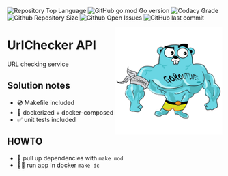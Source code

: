 ![Repository Top Language](https://img.shields.io/github/languages/top/chapa-ai/urlchecker)
![GitHub go.mod Go version](https://img.shields.io/github/go-mod/go-version/chapa-ai/urlchecker)
![Codacy Grade](https://img.shields.io/codacy/grade/68c42124afcf456ab0c28e2d6da7e534)
![Github Repository Size](https://img.shields.io/github/repo-size/chapa-ai/urlchecker)
![Github Open Issues](https://img.shields.io/github/issues/chapa-ai/urlchecker)
![GitHub last commit](https://img.shields.io/github/last-commit/chapa-ai/urlchecker)

<img align="right" width="50%" src="./images/big-gopher.jpg">

# UrlChecker API

URL checking service

## Solution notes
- :cd: Makefile included
- :whale: dockerized + docker-composed
- :white_check_mark: unit tests included

## HOWTO
- :sunflower: pull up dependencies with `make mod`
- :running_man: run app in docker `make dc`

